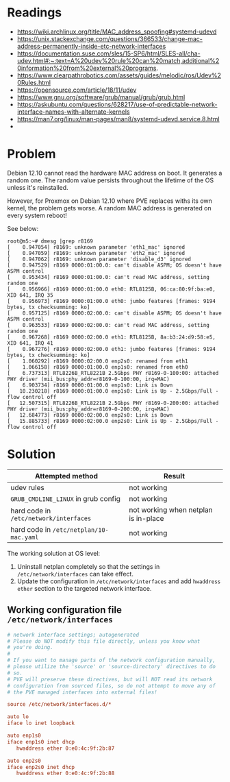# Readings
- https://wiki.archlinux.org/title/MAC_address_spoofing#systemd-udevd
- https://unix.stackexchange.com/questions/366533/change-mac-address-permanently-inside-etc-network-interfaces
- https://documentation.suse.com/sles/15-SP6/html/SLES-all/cha-udev.html#:~:text=A%20udev%20rule%20can%20match,additional%20information%20from%20external%20programs.
- https://www.clearpathrobotics.com/assets/guides/melodic/ros/Udev%20Rules.html
- https://opensource.com/article/18/11/udev
- https://www.gnu.org/software/grub/manual/grub/grub.html
- https://askubuntu.com/questions/628217/use-of-predictable-network-interface-names-with-alternate-kernels
- https://man7.org/linux/man-pages/man8/systemd-udevd.service.8.html
- 
# Problem

Debian 12.10 cannot read the hardware MAC address on boot. It generates a random one. The random value persists throughout the lifetime of the OS unless it's reinstalled.

However, for Proxmox on Debian 12.10 where PVE replaces withs its own kernel, the problem gets worse. A random MAC address is generated on every system reboot!

See below:

```shell
root@m5:~# dmesg |grep r8169
[    0.947054] r8169: unknown parameter 'eth1_mac' ignored
[    0.947059] r8169: unknown parameter 'eth2_mac' ignored
[    0.947062] r8169: unknown parameter 'disable_d3' ignored
[    0.947529] r8169 0000:01:00.0: can't disable ASPM; OS doesn't have ASPM control
[    0.953434] r8169 0000:01:00.0: can't read MAC address, setting random one
[    0.956966] r8169 0000:01:00.0 eth0: RTL8125B, 06:ca:80:9f:ba:e0, XID 641, IRQ 35
[    0.956973] r8169 0000:01:00.0 eth0: jumbo features [frames: 9194 bytes, tx checksumming: ko]
[    0.957125] r8169 0000:02:00.0: can't disable ASPM; OS doesn't have ASPM control
[    0.963533] r8169 0000:02:00.0: can't read MAC address, setting random one
[    0.967268] r8169 0000:02:00.0 eth1: RTL8125B, 8a:b3:24:d9:58:e5, XID 641, IRQ 41
[    0.967276] r8169 0000:02:00.0 eth1: jumbo features [frames: 9194 bytes, tx checksumming: ko]
[    1.060292] r8169 0000:02:00.0 enp2s0: renamed from eth1
[    1.066158] r8169 0000:01:00.0 enp1s0: renamed from eth0
[    6.737313] RTL8226B_RTL8221B 2.5Gbps PHY r8169-0-100:00: attached PHY driver (mii_bus:phy_addr=r8169-0-100:00, irq=MAC)
[    6.903734] r8169 0000:01:00.0 enp1s0: Link is Down
[   10.230218] r8169 0000:01:00.0 enp1s0: Link is Up - 2.5Gbps/Full - flow control off
[   12.507315] RTL8226B_RTL8221B 2.5Gbps PHY r8169-0-200:00: attached PHY driver (mii_bus:phy_addr=r8169-0-200:00, irq=MAC)
[   12.684773] r8169 0000:02:00.0 enp2s0: Link is Down
[   15.885733] r8169 0000:02:00.0 enp2s0: Link is Up - 2.5Gbps/Full - flow control off
```

# Solution

| Attempted method                        | Result                               |
| --------------------------------------- | ------------------------------------ |
| udev rules                              | not working                          |
| `GRUB_CMDLINE_LINUX` in grub config     | not working                          |
| hard code in `/etc/network/interfaces`  | not working when netplan is in-place |
| hard code in `/etc/netplan/10-mac.yaml` | not working                          |

The working solution at OS level:
1. Uninstall netplan completely so that the settings in `/etc/network/interfaces` can take effect.
2. Update the configuration in `/etc/network/interfaces` and add `hwaddress ether` section to the targeted network interface.

## Working configuration file `/etc/network/interfaces`

```cfg
# network interface settings; autogenerated
# Please do NOT modify this file directly, unless you know what
# you're doing.
#
# If you want to manage parts of the network configuration manually,
# please utilize the 'source' or 'source-directory' directives to do
# so.
# PVE will preserve these directives, but will NOT read its network
# configuration from sourced files, so do not attempt to move any of
# the PVE managed interfaces into external files!

source /etc/network/interfaces.d/*

auto lo
iface lo inet loopback

auto enp1s0
iface enp1s0 inet dhcp
   hwaddress ether 0:e0:4c:9f:2b:87

auto enp2s0
iface enp2s0 inet dhcp
   hwaddress ether 0:e0:4c:9f:2b:88
```
